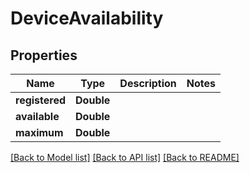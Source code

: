 # DeviceAvailability

## Properties
Name | Type | Description | Notes
------------ | ------------- | ------------- | -------------
**registered** | **Double** |  | 
**available** | **Double** |  | 
**maximum** | **Double** |  | 

[[Back to Model list]](../README.md#documentation-for-models) [[Back to API list]](../README.md#documentation-for-api-endpoints) [[Back to README]](../README.md)


